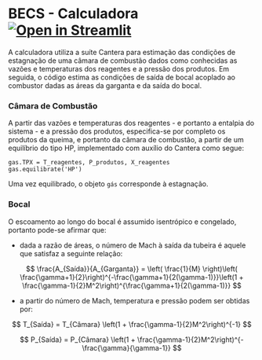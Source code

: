 # BECS - Calculadora [![Open in Streamlit](https://static.streamlit.io/badges/streamlit_badge_black_white.svg)](https://gav-v1.streamlit.app/)

A calculadora utiliza a suíte Cantera para estimação das condições de estagnação de uma câmara de combustão dados como conhecidas as vazões e temperaturas dos reagentes e a pressão dos produtos. Em seguida, o código estima as condições de saída de bocal acoplado ao combustor dadas as áreas da garganta e da saída do bocal.

### Câmara de Combustão
A partir das vazões e temperaturas dos reagentes - e portanto a entalpia do sistema - e a pressão dos produtos, especifica-se por completo os produtos da queima, e portanto da câmara de combustão, a partir de um equilíbrio do tipo HP, implementado com auxílio do Cantera como segue:
```
gas.TPX = T_reagentes, P_produtos, X_reagentes
gas.equilibrate('HP')
```
Uma vez equilibrado, o objeto ```gás``` corresponde à estagnação.  

### Bocal
O escoamento ao longo do bocal é assumido isentrópico e congelado, portanto pode-se afirmar que:   

- dada a razão de áreas, o número de Mach à saída da tubeira é aquele que satisfaz a seguinte relação:

$$ \frac{A_{Saída}}{A_{Garganta}} = \left( \frac{1}{M} \right)\left( \frac{\gamma+1}{2}\right)^{-\frac{\gamma+1}{2(\gamma-1)}}\left(1 + \frac{\gamma-1}{2}M^2\right)^{\frac{\gamma+1}{2(\gamma-1)}} $$

- a partir do número de Mach, temperatura e pressão podem ser obtidas por:

$$ T_{Saída} = T_{Câmara} \left(1 + \frac{\gamma-1}{2}M^2\right)^{-1} $$

$$ P_{Saída} = P_{Câmara} \left(1 + \frac{\gamma-1}{2}M^2\right)^{-\frac{\gamma}{\gamma-1}} $$

